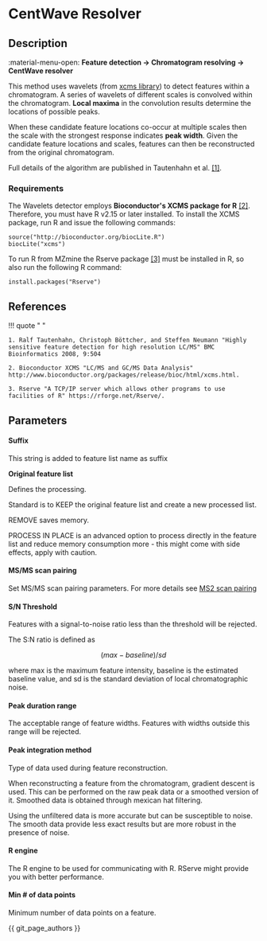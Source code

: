 # **CentWave Resolver**

## **Description**

:material-menu-open: **Feature detection → Chromatogram resolving → CentWave resolver**

This method uses wavelets (from [xcms library](http://www.bioconductor.org/packages/release/bioc/html/xcms.html)) to detect features within a chromatogram. A series of wavelets of different scales is convolved within the chromatogram. **Local maxima** in the convolution results determine the locations of possible peaks. 

When these candidate feature locations co-occur at multiple scales then the scale with the strongest response indicates **peak width**. Given the candidate feature locations and scales, features can then be reconstructed from the original chromatogram. 

Full details of the algorithm are published in Tautenhahn et al. [[1]](#references).

### **Requirements**

The Wavelets detector employs **Bioconductor's XCMS package for R** [[2]](#references). Therefore, you must have R v2.15 or later installed. To install the XCMS package, run R and issue the following commands:

    source("http://bioconductor.org/biocLite.R")
    biocLite("xcms")

To run R from MZmine the Rserve package [[3]](#references) must be installed in R, so also run the following R command:

    install.packages("Rserve")

## **References**

!!! quote " "

    1. Ralf Tautenhahn, Christoph Böttcher, and Steffen Neumann "Highly sensitive feature detection for high resolution LC/MS" BMC Bioinformatics 2008, 9:504

    2. Bioconductor XCMS "LC/MS and GC/MS Data Analysis" http://www.bioconductor.org/packages/release/bioc/html/xcms.html.

    3. Rserve "A TCP/IP server which allows other programs to use facilities of R" https://rforge.net/Rserve/.

## **Parameters**

#### **Suffix**

This string is added to feature list name as suffix

**Original feature list**

Defines the processing.

Standard is to KEEP the original feature list and create a new processed list.

REMOVE saves memory.

PROCESS IN PLACE is an advanced option to process directly in the feature list and reduce memory consumption more - this might come with side effects, apply with caution.

#### **MS/MS scan pairing**

Set MS/MS scan pairing parameters. For more details see [MS2 scan pairing](..//featdet_ms2_scan_pairing/ms2_scan_pairing.md)

#### **S/N Threshold**

Features with a signal-to-noise ratio less than the threshold will be rejected.

The S:N ratio is defined as

$$(max - baseline) / sd$$

where max is the maximum feature intensity, baseline is the estimated baseline value, and sd is the standard deviation of local chromatographic noise.

[//]: # (Peak scales)

[//]: # (The range of peak scales to search for. Scales are expressed as RT values &#40;minutes&#41; and correspond to the range of wavelet scales that will be applied to the chromatogram. If the minimum scale is too small then noise may be detected as peaks. If the maximum scale is to low then broad peaks may be ignored.)

#### **Peak duration range**

The acceptable range of feature widths. Features with widths outside this range will be rejected.

#### **Peak integration method**

Type of data used during feature reconstruction.

When reconstructing a feature from the chromatogram, gradient descent is used. This can be performed on the raw peak data or a smoothed version of it. Smoothed data is obtained through mexican hat filtering.

Using the unfiltered data is more accurate but can be susceptible to noise. The smooth data provide less exact results but are more robust in the presence of noise.

#### **R engine**

The R engine to be used for communicating with R. RServe might provide you with better performance.

#### **Min # of data points**

Minimum number of data points on a feature.

{{ git_page_authors }}